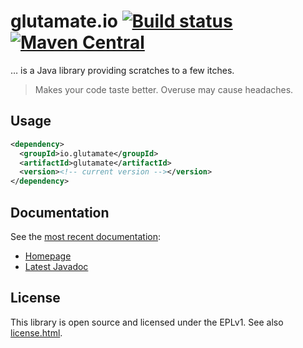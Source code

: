 
# glutamate.io [![Build status](https://api.travis-ci.org/ctron/glutamate.svg)](https://travis-ci.org/ctron/glutamate) [![Maven Central](https://img.shields.io/maven-central/v/io.glutamate/glutamate.svg "Maven Central Status")](https://search.maven.org/#search%7Cgav%7C1%7Cg%3A%22io.glutamate%22%20AND%20a%3A%22glutamate%22)

… is a Java library providing scratches to a few itches.

> Makes your code taste better. Overuse may cause headaches.

## Usage

```xml
<dependency>
  <groupId>io.glutamate</groupId>
  <artifactId>glutamate</artifactId>
  <version><!-- current version --></version>
</dependency>
```

## Documentation

See the [most recent documentation](https://glutamate.io/latest "Glutamate Documentation"):

* [Homepage](https://glutamate.io)
* [Latest Javadoc](https://glutamate.io/latest/apidocs "JavaDoc")

## License

This library is open source and licensed under the EPLv1. See also [license.html](license.html).

